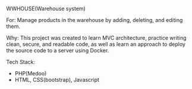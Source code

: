 WWHOUSE(Warehouse system)

For:
 Manage products in the warehouse by adding, deleting, and editing them.

Why:
 This project was created to learn MVC architecture, practice writing clean, secure, and readable code, as well as learn an approach to deploy the source code to a server using Docker.

Tech Stack:
 - PHP(Medoo)
 - HTML, CSS(bootstrap), Javascript

